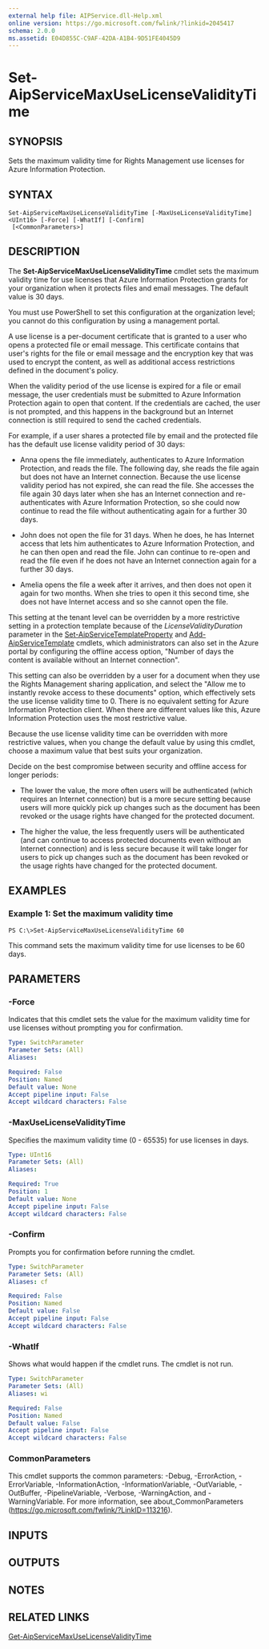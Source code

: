 ```yaml
---
external help file: AIPService.dll-Help.xml
online version: https://go.microsoft.com/fwlink/?linkid=2045417
schema: 2.0.0
ms.assetid: E04D855C-C9AF-42DA-A1B4-9D51FE4045D9
---
```


# Set-AipServiceMaxUseLicenseValidityTime

## SYNOPSIS
Sets the maximum validity time for Rights Management use licenses for Azure Information Protection.

## SYNTAX

```
Set-AipServiceMaxUseLicenseValidityTime [-MaxUseLicenseValidityTime] <UInt16> [-Force] [-WhatIf] [-Confirm]
 [<CommonParameters>]
```

## DESCRIPTION
The **Set-AipServiceMaxUseLicenseValidityTime** cmdlet sets the maximum validity time for use licenses that Azure Information Protection grants for your organization when it protects files and email messages. The default value is 30 days.

You must use PowerShell to set this configuration at the organization level; you cannot do this configuration by using a management portal.

A use license is a per-document certificate that is granted to a user who opens a protected file or email message. This certificate contains that user's rights for the file or email message and the encryption key that was used to encrypt the content, as well as additional access restrictions defined in the document's policy.

When the validity period of the use license is expired for a file or email message, the user credentials must be submitted to Azure Information Protection again to open that content. If the credentials are cached, the user is not prompted, and this happens in the background but an Internet connection is still required to send the cached credentials. 

For example, if a user shares a protected file by email and the protected file has the default use license validity period of 30 days:

- Anna opens the file immediately, authenticates to Azure Information Protection, and reads the file. The following day, she reads the file again but does not have an Internet connection. Because the use license validity period has not expired, she can read the file. She accesses the file again 30 days later when she has an Internet connection and re-authenticates with Azure Information Protection, so she could now continue to read the file without authenticating again for a further 30 days.

- John does not open the file for 31 days. When he does, he has Internet access that lets him authenticates to Azure Information Protection, and he can then open and read the file. John can continue to re-open and read the file even if he does not have an Internet connection again for a further 30 days.

- Amelia opens the file a week after it arrives, and then does not open it again for two months. When she tries to open it this second time, she does not have Internet access and so she cannot open the file.

This setting at the tenant level can be overridden by a more restrictive setting in a protection template because of the *LicenseValidityDuration* parameter in the [Set-AipServiceTemplateProperty](./Set-AipServiceTemplateProperty.md) and [Add-AipServiceTemplate](./Add-AipServiceTemplate.md) cmdlets, which administrators can also set in the Azure portal by configuring the offline access option, "Number of days the content is available without an Internet connection".

This setting can also be overridden by a user for a document when they use the Rights Management sharing application, and select the "Allow me to instantly revoke access to these documents" option, which effectively sets the use license validity time to 0. There is no equivalent setting for Azure Information Protection client. When there are different values like this, Azure Information Protection uses the most restrictive value.

Because the use license validity time can be overridden with more restrictive values, when you change the default value by using this cmdlet, choose a maximum value that best suits your organization. 

Decide on the best compromise between security and offline access for longer periods:

- The lower the value, the more often users will be authenticated (which requires an Internet connection) but is a more secure setting because users will more quickly pick up changes such as the document has been revoked or the usage rights have changed for the protected document.

- The higher the value, the less frequently users will be authenticated (and can continue to access protected documents even without an Internet connection) and is less secure because it will take longer for users to pick up changes such as the document has been revoked or the usage rights have changed for the protected document.

## EXAMPLES

### Example 1: Set the maximum validity time
```
PS C:\>Set-AipServiceMaxUseLicenseValidityTime 60
```

This command sets the maximum validity time for use licenses to be 60 days.

## PARAMETERS

### -Force
Indicates that this cmdlet sets the value for the maximum validity time for use licenses without prompting you for confirmation.

```yaml
Type: SwitchParameter
Parameter Sets: (All)
Aliases:

Required: False
Position: Named
Default value: None
Accept pipeline input: False
Accept wildcard characters: False
```

### -MaxUseLicenseValidityTime
Specifies the maximum validity time (0 - 65535) for use licenses in days.

```yaml
Type: UInt16
Parameter Sets: (All)
Aliases:

Required: True
Position: 1
Default value: None
Accept pipeline input: False
Accept wildcard characters: False
```

### -Confirm
Prompts you for confirmation before running the cmdlet.

```yaml
Type: SwitchParameter
Parameter Sets: (All)
Aliases: cf

Required: False
Position: Named
Default value: False
Accept pipeline input: False
Accept wildcard characters: False
```

### -WhatIf
Shows what would happen if the cmdlet runs. The cmdlet is not run.

```yaml
Type: SwitchParameter
Parameter Sets: (All)
Aliases: wi

Required: False
Position: Named
Default value: False
Accept pipeline input: False
Accept wildcard characters: False
```

### CommonParameters
This cmdlet supports the common parameters: -Debug, -ErrorAction, -ErrorVariable, -InformationAction, -InformationVariable, -OutVariable, -OutBuffer, -PipelineVariable, -Verbose, -WarningAction, and -WarningVariable. For more information, see about_CommonParameters (https://go.microsoft.com/fwlink/?LinkID=113216).

## INPUTS

## OUTPUTS

## NOTES

## RELATED LINKS

[Get-AipServiceMaxUseLicenseValidityTime](./Get-AipServiceMaxUseLicenseValidityTime.md)
